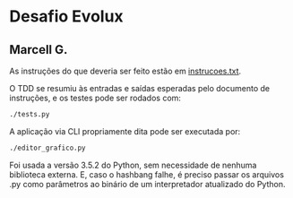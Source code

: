 # Desafio Evolux
## Marcell G.

As instruções do que deveria ser feito estão em [instrucoes.txt](./instrucoes.txt).

O TDD se resumiu às entradas e saídas esperadas pelo documento de instruções, e os
testes pode ser rodados com:
```sh
./tests.py
```

A aplicação via CLI propriamente dita pode ser executada por:
```sh
./editor_grafico.py
```

Foi usada a versão 3.5.2 do Python, sem necessidade de nenhuma biblioteca externa.
E, caso o hashbang falhe, é preciso passar os arquivos .py como parâmetros ao
binário de um interpretador atualizado do Python.

